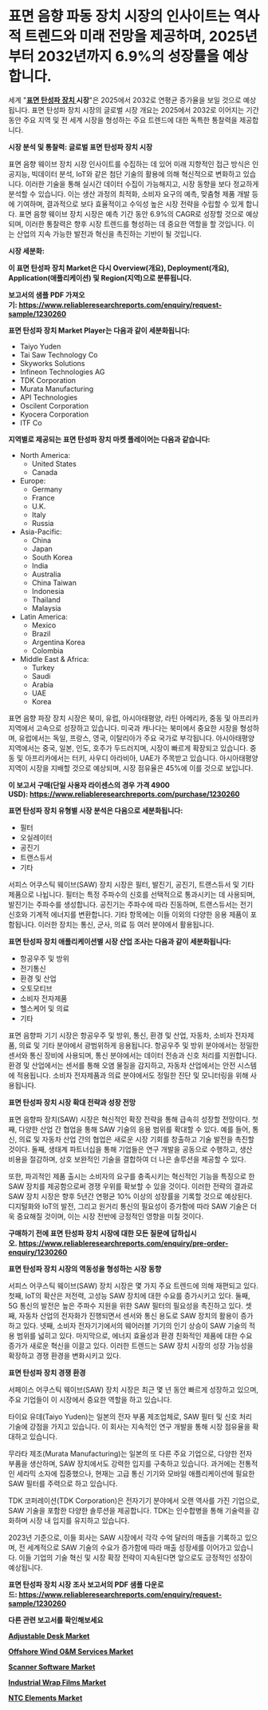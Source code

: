 <p><h1>표면 음향 파동 장치 시장의 인사이트는 역사적 트렌드와 미래 전망을 제공하며, 2025년부터 2032년까지 6.9%의 성장률을 예상합니다.</h1></p><p>세계 "<strong><a href="https://www.reliableresearchreports.com/surface-acoustic-wave-device-r1230260?utm_campaign=106&utm_medium=8&utm_source=Github&utm_content=ia&utm_term=14012025&utm_id=surface-acoustic-wave-device">표면 탄성파 장치&nbsp;</a></strong><strong>시장</strong>"은 2025에서 2032로 연평균 증가율을 보일 것으로 예상됩니다. 표면 탄성파 장치 시장의 글로벌 시장 개요는 2025에서 2032로 이어지는 기간 동안 주요 지역 및 전 세계 시장을 형성하는 주요 트렌드에 대한 독특한 통찰력을 제공합니다.</p>
<p><strong>시장 분석 및 통찰력: 글로벌 표면 탄성파 장치 시장</strong></p>
<p><p>표면 음향 웨이브 장치 시장 인사이트를 수집하는 데 있어 미래 지향적인 접근 방식은 인공지능, 빅데이터 분석, IoT와 같은 첨단 기술의 활용에 의해 혁신적으로 변화하고 있습니다. 이러한 기술을 통해 실시간 데이터 수집이 가능해지고, 시장 동향을 보다 정교하게 분석할 수 있습니다. 이는 생산 과정의 최적화, 소비자 요구의 예측, 맞춤형 제품 개발 등에 기여하며, 결과적으로 보다 효율적이고 수익성 높은 시장 전략을 수립할 수 있게 합니다. 표면 음향 웨이브 장치 시장은 예측 기간 동안 6.9%의 CAGR로 성장할 것으로 예상되며, 이러한 통찰력은 향후 시장 트렌드를 형성하는 데 중요한 역할을 할 것입니다. 이는 산업의 지속 가능한 발전과 혁신을 촉진하는 기반이 될 것입니다.</p><a href="%7CAUTHORITHY_DOMAIN_URL%7C?utm_campaign=106&utm_medium=8&utm_source=Github&utm_content=ia&utm_term=14012025&utm_id=surface-acoustic-wave-device"></a></p>
<p><strong>시장 세분화:</strong></p>
<p><strong>이 표면 탄성파 장치 Market은 다시 Overview(개요), Deployment(개요), Application(애플리케이션) 및 Region(지역)으로 분류됩니다.</strong></p>
<p><strong>보고서의 샘플 PDF 가져오기:&nbsp;<a href="https://www.reliableresearchreports.com/enquiry/request-sample/1230260?utm_campaign=106&utm_medium=8&utm_source=Github&utm_content=ia&utm_term=14012025&utm_id=surface-acoustic-wave-device">https://www.reliableresearchreports.com/enquiry/request-sample/1230260</a></strong><strong></strong></p>
<p><strong>표면 탄성파 장치 Market Player는 다음과 같이 세분화됩니다:</strong></p>
<p><ul><li>Taiyo Yuden</li><li>Tai Saw Technology Co</li><li>Skyworks Solutions</li><li>Infineon Technologies AG</li><li>TDK Corporation</li><li>Murata Manufacturing</li><li>API Technologies</li><li>Oscilent Corporation</li><li>Kyocera Corporation</li><li>ITF Co</li></ul></p>
<p><strong>지역별로 제공되는 표면 탄성파 장치 마켓 플레이어는 다음과 같습니다:</strong></p>
<p><ul>
    <li>
        North America:
        <ul>
            <li>United States</li>
            <li>Canada</li>
        </ul>
    </li>
    <li>
        Europe:
        <ul>
            <li>Germany</li>
            <li>France</li>
            <li>U.K.</li>
            <li>Italy</li>
            <li>Russia</li>
        </ul>
    </li>
    <li>
        Asia-Pacific:
        <ul>
            <li>China</li>
            <li>Japan</li>
            <li>South Korea</li>
            <li>India</li>
            <li>Australia</li>
            <li>China Taiwan</li>
            <li>Indonesia</li>
            <li>Thailand</li>
            <li>Malaysia</li>
        </ul>
    </li>
    <li>
        Latin America:
        <ul>
            <li>Mexico</li>
            <li>Brazil</li>
            <li>Argentina Korea</li>
            <li>Colombia</li>
        </ul>
    </li>
    <li>
        Middle East & Africa:
        <ul>
            <li>Turkey</li>
            <li>Saudi</li>
            <li>Arabia</li>
            <li>UAE</li>
            <li>Korea</li>
        </ul>
    </li>
    </ul></p>
<p><p>표면 음향 파장 장치 시장은 북미, 유럽, 아시아태평양, 라틴 아메리카, 중동 및 아프리카 지역에서 고속으로 성장하고 있습니다. 미국과 캐나다는 북미에서 중요한 시장을 형성하며, 유럽에서는 독일, 프랑스, 영국, 이탈리아가 주요 국가로 부각됩니다. 아시아태평양 지역에서는 중국, 일본, 인도, 호주가 두드러지며, 시장이 빠르게 확장되고 있습니다. 중동 및 아프리카에서는 터키, 사우디 아라비아, UAE가 주목받고 있습니다. 아시아태평양 지역이 시장을 지배할 것으로 예상되며, 시장 점유율은 45%에 이를 것으로 보입니다.</p></p>
<p><strong>이 보고서 구매(단일 사용자 라이센스의 경우 가격 4900 USD):&nbsp;<a href="https://www.reliableresearchreports.com/purchase/1230260?utm_campaign=106&utm_medium=8&utm_source=Github&utm_content=ia&utm_term=14012025&utm_id=surface-acoustic-wave-device">https://www.reliableresearchreports.com/purchase/1230260</a></strong></p>
<p><strong>표면 탄성파 장치 유형별 시장 분석은 다음으로 세분화됩니다:</strong></p>
<p><ul><li>필터</li><li>오실레이터</li><li>공진기</li><li>트랜스듀서</li><li>기타</li></ul></p>
<p><p>서피스 어쿠스틱 웨이브(SAW) 장치 시장은 필터, 발진기, 공진기, 트랜스듀서 및 기타 제품으로 나뉩니다. 필터는 특정 주파수의 신호를 선택적으로 통과시키는 데 사용되며, 발진기는 주파수를 생성합니다. 공진기는 주파수에 따라 진동하며, 트랜스듀서는 전기 신호와 기계적 에너지를 변환합니다. 기타 항목에는 이들 이외의 다양한 응용 제품이 포함됩니다. 이러한 장치는 통신, 군사, 의료 등 여러 분야에서 활용됩니다. </p></p>
<p><strong>표면 탄성파 장치 애플리케이션별 시장 산업 조사는 다음과 같이 세분화됩니다:</strong></p>
<p><ul><li>항공우주 및 방위</li><li>전기통신</li><li>환경 및 산업</li><li>오토모티브</li><li>소비자 전자제품</li><li>헬스케어 및 의료</li><li>기타</li></ul></p>
<p><p>표면 음향파 기기 시장은 항공우주 및 방위, 통신, 환경 및 산업, 자동차, 소비자 전자제품, 의료 및 기타 분야에서 광범위하게 응용됩니다. 항공우주 및 방위 분야에서는 정밀한 센서와 통신 장비에 사용되며, 통신 분야에서는 데이터 전송과 신호 처리를 지원합니다. 환경 및 산업에서는 센서를 통해 오염 물질을 감지하고, 자동차 산업에서는 안전 시스템에 적용됩니다. 소비자 전자제품과 의료 분야에서도 정밀한 진단 및 모니터링을 위해 사용됩니다.</p></p>
<p><strong>표면 탄성파 장치 시장 확대 전략과 성장 전망</strong></p>
<p><p>표면 음향파 장치(SAW) 시장은 혁신적인 확장 전략을 통해 급속히 성장할 전망이다. 첫째, 다양한 산업 간 협업을 통해 SAW 기술의 응용 범위를 확대할 수 있다. 예를 들어, 통신, 의료 및 자동차 산업 간의 협업은 새로운 시장 기회를 창출하고 기술 발전을 촉진할 것이다. 둘째, 생태계 파트너십을 통해 기업들은 연구 개발을 공동으로 수행하고, 생산 비용을 절감하며, 상호 보완적인 기술을 결합하여 더 나은 솔루션을 제공할 수 있다. </p><p>또한, 파괴적인 제품 출시는 소비자의 요구를 충족시키는 혁신적인 기능을 특징으로 한 SAW 장치를 제공함으로써 경쟁 우위를 확보할 수 있을 것이다. 이러한 전략의 결과로 SAW 장치 시장은 향후 5년간 연평균 10% 이상의 성장률을 기록할 것으로 예상된다. 디지털화와 IoT의 발전, 그리고 원거리 통신의 필요성이 증가함에 따라 SAW 기술은 더욱 중요해질 것이며, 이는 시장 전반에 긍정적인 영향을 미칠 것이다.</p></p>
<p><strong>구매하기 전에 표면 탄성파 장치 시장에 대한 모든 질문에 답하십시오.&nbsp;<a href="https://www.reliableresearchreports.com/enquiry/pre-order-enquiry/1230260?utm_campaign=106&utm_medium=8&utm_source=Github&utm_content=ia&utm_term=14012025&utm_id=surface-acoustic-wave-device">https://www.reliableresearchreports.com/enquiry/pre-order-enquiry/1230260</a></strong><strong></strong></p>
<p><strong>표면 탄성파 장치 시장의 역동성을 형성하는 시장 동향</strong></p>
<p><p>서피스 어쿠스틱 웨이브(SAW) 장치 시장은 몇 가지 주요 트렌드에 의해 재편되고 있다. 첫째, IoT의 확산은 저전력, 고성능 SAW 장치에 대한 수요를 증가시키고 있다. 둘째, 5G 통신의 발전은 높은 주파수 지원을 위한 SAW 필터의 필요성을 촉진하고 있다. 셋째, 자동차 산업의 전자화가 진행되면서 센서와 통신 용도로 SAW 장치의 활용이 증가하고 있다. 넷째, 소비자 전자기기에서의 웨어러블 기기의 인기 상승이 SAW 기술의 적용 범위를 넓히고 있다. 마지막으로, 에너지 효율성과 환경 친화적인 제품에 대한 수요 증가가 새로운 혁신을 이끌고 있다. 이러한 트렌드는 SAW 장치 시장의 성장 가능성을 확장하고 경쟁 환경을 변화시키고 있다.</p></p>
<p><strong>표면 탄성파 장치 경쟁 환경</strong></p>
<p><p>서페이스 어쿠스틱 웨이브(SAW) 장치 시장은 최근 몇 년 동안 빠르게 성장하고 있으며, 주요 기업들이 이 시장에서 중요한 역할을 하고 있습니다. </p><p>타이요 유데(Taiyo Yuden)는 일본의 전자 부품 제조업체로, SAW 필터 및 신호 처리 기술에 강점을 가지고 있습니다. 이 회사는 지속적인 연구 개발을 통해 시장 점유율을 확대하고 있습니다. </p><p>무라타 제조(Murata Manufacturing)는 일본의 또 다른 주요 기업으로, 다양한 전자 부품을 생산하며, SAW 장치에서도 강력한 입지를 구축하고 있습니다. 과거에는 전통적인 세라믹 소자에 집중했으나, 현재는 고급 통신 기기와 모바일 애플리케이션에 필요한 SAW 필터를 주력으로 하고 있습니다.</p><p>TDK 코퍼레이션(TDK Corporation)은 전자기기 분야에서 오랜 역사를 가진 기업으로, SAW 기술을 포함한 다양한 솔루션을 제공합니다. TDK는 인수합병을 통해 기술력을 강화하며 시장 내 입지를 유지하고 있습니다.</p><p>2023년 기준으로, 이들 회사는 SAW 시장에서 각각 수억 달러의 매출을 기록하고 있으며, 전 세계적으로 SAW 기술의 수요가 증가함에 따라 매출 성장세를 이어가고 있습니다. 이들 기업의 기술 혁신 및 시장 확장 전략이 지속된다면 앞으로도 긍정적인 성장이 예상됩니다.</p></p>
<p><strong>표면 탄성파 장치 시장 조사 보고서의 PDF 샘플 다운로드:&nbsp;<a href="https://www.reliableresearchreports.com/enquiry/request-sample/1230260?utm_campaign=106&utm_medium=8&utm_source=Github&utm_content=ia&utm_term=14012025&utm_id=surface-acoustic-wave-device">https://www.reliableresearchreports.com/enquiry/request-sample/1230260</a></strong></p>
<p><strong></strong></p>
<p><strong></strong></p>
<p><strong></strong></p>
<p><strong></strong></p>
<p><strong>다른 관련 보고서를 확인해보세요</strong></p>
<p><strong><p><a href="https://github.com/nathandecarvalho/Market-Research-Report-List-5/blob/main/adjustable-desk-market.md?utm_campaign=106&utm_medium=8&utm_source=Github&utm_content=ia&utm_term=14012025&utm_id=surface-acoustic-wave-device">Adjustable Desk Market</a></p><p><a href="https://github.com/abbislposival/Market-Research-Report-List-1/blob/main/offshore-wind-om-services-market.md?utm_campaign=106&utm_medium=8&utm_source=Github&utm_content=ia&utm_term=14012025&utm_id=surface-acoustic-wave-device">Offshore Wind O&M Services Market</a></p><p><a href="https://github.com/ParvinKhatun77/Market-Research-Report-List-1/blob/main/scanner-software-market.md?utm_campaign=106&utm_medium=8&utm_source=Github&utm_content=ia&utm_term=14012025&utm_id=surface-acoustic-wave-device">Scanner Software Market</a></p><p><a href="https://github.com/stephaniwo144/Market-Research-Report-List-1/blob/main/industrial-wrap-films-market.md?utm_campaign=106&utm_medium=8&utm_source=Github&utm_content=ia&utm_term=14012025&utm_id=surface-acoustic-wave-device">Industrial Wrap Films Market</a></p><p><a href="https://github.com/DixieGrimes/Market-Research-Report-List-1/blob/main/ntc-elements-market.md?utm_campaign=106&utm_medium=8&utm_source=Github&utm_content=ia&utm_term=14012025&utm_id=surface-acoustic-wave-device">NTC Elements Market</a></p></strong></p>